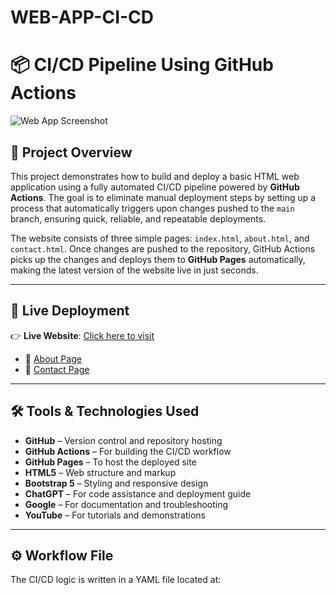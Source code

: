 # WEB-APP-CI-CD
# 📦 CI/CD Pipeline Using GitHub Actions

![Web App Screenshot](e64b08ae-e4a4-4a42-af6e-e92e175e77e1.png)

## 📌 Project Overview

This project demonstrates how to build and deploy a basic HTML web application using a fully automated CI/CD pipeline powered by **GitHub Actions**. The goal is to eliminate manual deployment steps by setting up a process that automatically triggers upon changes pushed to the `main` branch, ensuring quick, reliable, and repeatable deployments.

The website consists of three simple pages: `index.html`, `about.html`, and `contact.html`. Once changes are pushed to the repository, GitHub Actions picks up the changes and deploys them to **GitHub Pages** automatically, making the latest version of the website live in just seconds.

---

## 🚀 Live Deployment

👉 **Live Website**: [Click here to visit](https://sharmaaniket123.github.io/WEB-APP-CI-CD)

- 🔗 [About Page](https://sharmaaniket123.github.io/WEB-APP-CI-CD/about.html)  
- 🔗 [Contact Page](https://sharmaaniket123.github.io/WEB-APP-CI-CD/contact.html)

---

## 🛠️ Tools & Technologies Used

- **GitHub** – Version control and repository hosting  
- **GitHub Actions** – For building the CI/CD workflow  
- **GitHub Pages** – To host the deployed site  
- **HTML5** – Web structure and markup  
- **Bootstrap 5** – Styling and responsive design  
- **ChatGPT** – For code assistance and deployment guide  
- **Google** – For documentation and troubleshooting  
- **YouTube** – For tutorials and demonstrations

---

## ⚙️ Workflow File

The CI/CD logic is written in a YAML file located at:

